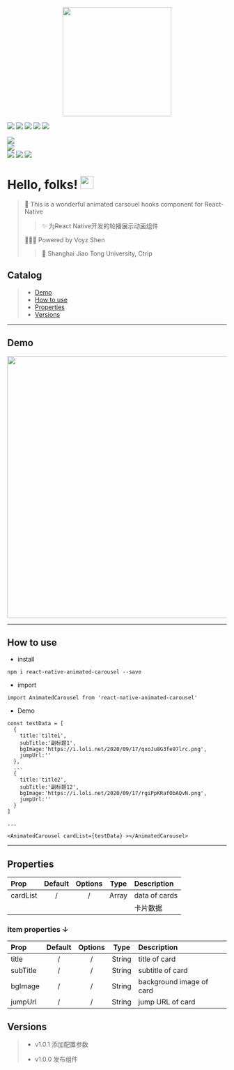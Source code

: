 <div align=center><img align="center" src="https://i.loli.net/2020/09/19/LYfW67IyjgZoNKq.png" width="250px"/></div>

[![](https://img.shields.io/badge/我的微信--informational?style=social&logo=wechat)](https://i.loli.net/2020/09/19/jHmZskwtUTF9oOh.png)
[![](https://img.shields.io/badge/Github--informational?style=social&logo=github)](https://github.com/Voyzz)
[![](https://img.shields.io/badge/我的邮箱--informational?style=social&logo=gmail)](voyzshen@gmail.com)
[![](https://img.shields.io/badge/我的Blog--informational?style=social&logo=micro.blog)](http://blog.voyz.vip/)
[![](https://img.shields.io/badge/ReactNative--informational?style=social&logo=react)](https://reactnative.cn/) 

![](https://img.shields.io/npm/v/react-native-animated-carousel?style=for-the-badge)   
![](https://img.shields.io/npm/dt/react-native-animated-carousel?style=for-the-badge)    
![](https://img.shields.io/github/last-commit/Voyzz/react-native-animated-carousel?style=for-the-badge)
![](https://img.shields.io/npm/l/react-native-animated-carousel?style=for-the-badge) 
![](https://img.shields.io/github/languages/top/Voyzz/react-native-animated-carousel?style=for-the-badge) 

# Hello, folks! <img src="https://i.loli.net/2020/12/25/1uvAhEik2RgCPDp.gif" width="30px">  


> 🦄 This is a wonderful animated carsouel hooks component for React-Native     
>> ✨ 为React Native开发的轮播展示动画组件
>    
> 👨🏻‍💻 Powered by Voyz Shen    
>> 🏫 Shanghai Jiao Tong University, Ctrip  


## Catalog
> - [Demo](#demo)
> - [How to use](#howtouse)
> - [Properties](#properties) 
> - [Versions](#versions)

---
<span id='demo'><span>
## Demo 
<div align=center><img align="center" src="https://i.loli.net/2020/09/18/UuDfZM3gpwoIs6P.gif" width="600px" /></div>

---

<span id='howtouse'><span>
## How to use

- install    
``` 
npm i react-native-animated-carousel --save
```

- import  
```
import AnimatedCarousel from 'react-native-animated-carousel'
```

- Demo  

```
const testData = [
  {
    title:'tilte1',
    subTitle:'副标题1',
    bgImage:'https://i.loli.net/2020/09/17/qxoJu8G3fe97lrc.png',
    jumpUrl:''
  },
  ...
  {
    title:'title2',
    subTitle:'副标题12',
    bgImage:'https://i.loli.net/2020/09/17/rgiPpKRafObAQvN.png',
    jumpUrl:''
  }
]

...

<AnimatedCarousel cardList={testData} ></AnimatedCarousel>

```

---

<span id='properties'><span>
## Properties

|Prop|Default|Options|Type|Description|
|:---|:--:|:--:|:--:|:---|
| cardList |/|/|Array|data of cards|
|||||卡片数据|

### item properties ↓
|Prop|Default|Options|Type|Description|
|:---|:--:|:--:|:--:|:---|
| title |/|/|String|title of card|
| subTitle |/|/|String| subtitle of card|
| bgImage |/|/|String| background image of card|
| jumpUrl |/|/|String| jump URL of card|

<span id='versions'><span>
## Versions
> - v1.0.1 添加配置参数  
>   
> - v1.0.0 发布组件

